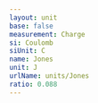 ```yaml
---
layout: unit
base: false
measurement: Charge
si: Coulomb
siUnit: C
name: Jones
unit: J
urlName: units/Jones
ratio: 0.088
---
```

